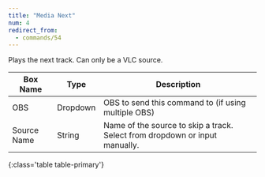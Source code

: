 ```yaml
---
title: "Media Next"
num: 4
redirect_from:
  - commands/54
---
```

Plays the next track. Can only be a VLC source.


| Box Name | Type | Description | 
|-------|--------|--------
|OBS|Dropdown|OBS to send this command to (if using multiple OBS)|
|Source Name	|String	|Name of the source to skip a track. Select from dropdown or input manually. |
{:class='table table-primary'}
